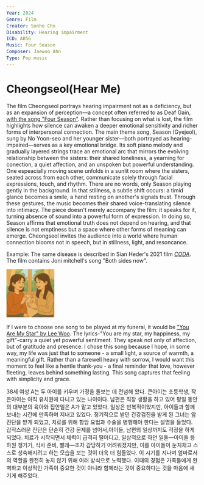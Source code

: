 ```yaml
---
Year: 2024
Genre: Film
Creator: Sunho Cho
Disability: Hearing impairment
ICD: AB56
Music: Four Season
Composer: Jaewoo Ahn
Type: Pop music
---
```


# Cheongseol(Hear Me)

 The film Cheongseol portrays hearing impairment not as a deficiency, but as an expansion of perception—a concept often referred to as Deaf Gain, [with the song "Four Season"](https://youtu.be/PO6VyzBZWcI?si=W61sXzlxYA1ndZGV). Rather than focusing on what is lost, the film highlights how silence can awaken a deeper emotional sensitivity and richer forms of interpersonal connection. The main theme song, Season (Gyejeol), sung by No Yoon-seo and her younger sister—both portrayed as hearing-impaired—serves as a key emotional bridge. Its soft piano melody and gradually
 layered strings trace an emotional arc that mirrors the evolving relationship between the sisters: their shared loneliness, a yearning for conection, a quiet affection, and an unspoken but powerful understanding. One espeacially moving scene unfolds in a sunlit room where the sisters, seated across from each other, communicate solely through facial expressions, touch, and rhythm. There are no words, only Season playing gently in the background. In that stillness, a subtle shift occurs: a timid glance becomes a smile, a hand resting on another's signals trust. Through these gestures, the music becomes their shared voice-translating silence into intimacy. The piece doesn't merely accompany the film: it speaks for it, turning absence of sound into a powerful form of expression. In doing so, Season affirms that emotional truth does not depend on hearing, and that silence is not emptiness but a space where other forms of meaning can emerge. Cheongseol invites the audience into a world where human connection blooms not in speech, but in stillness, light, and resoncance. 

Example: The same disease is described in Sian Heder's 2021 film [*CODA*](han_gahyeon.md). The film contains Joni mitchell's song "Both sides now".

<img src="./lee_yewon_img.jpg" alt="image depicting Hearing impairment" style="width:25%;" />

If I were to choose one song to be played at my funeral, it would be ["You Are My Star" by Lee Woo](https://youtu.be/XmMM8XVsZXw?si=76X6LswEBEKw8EKd). The lyrics-"You are my star, my happiness, my gift"-carry a quiet yet powerful sentiment. They speak not only of affection, but of gratitude and presence. I chose this song because I hope, in some way, my life was just that to someone - a small light, a source of warmth, a meaningful gift.
Rather than a farewell heavy with sorrow, I would want this moment to feel like a hentle thank-you - a final reminder that love, however fleeting, leaves behind something lasting. This song captures that feeling with simplicity and grace.

38세 여성 A는 두 아이를 키우며 가정을 돌보는 데 전념해 왔다. 큰아이는 초등학생, 작은아이는 아직 유치원에 다니고 있는 나이이다. 남편은 직장 생활을 하고 있어 평일 동안의 대부분의 육아와 집안일은 A가 맡고 있었다. 일상은 반복적이었지만, 아이들과 함께 보내는 시간에 만족하며 지내고 있었다. 정기적으로 받던 건강검진을 받게 된 그녀는 암 진단을 받게 되었고, 치료를 위해 항암 요법과 수술을 병행해야 한다는 설명을 들었다. 갑작스러운 진단은 단순히 건강 문제를 넘어서,아이들, 남편의 일상까지도 걱정을 하게되었다. 치료가 시작되면서 체력이 급격히 떨어디고, 일상적으로 하던 일들—아이들 등하원 챙기기, 식사 준비, 빨래—조차 감당하기 어려워졌지만, 이를 아이들이 눈치채고 스스로 성숙해지려고 하는 모습을 보는 것이 더욱 더 힘들었다. 이 시기를 지나며 엄마로서의 역할을 완전히 놓지 않기 위해 여러 방식으로 노력했다. 이때의 경험은 가족들에게 완벽하고 이상적인 가족이 중요한 것이 아니라 함께라는 것이 중요하다는 것을 마음에 새기게 해주었다.



